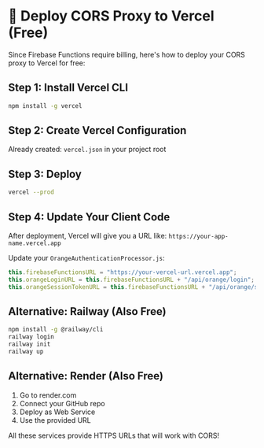 # 🚀 Deploy CORS Proxy to Vercel (Free)

Since Firebase Functions require billing, here's how to deploy your CORS proxy to Vercel for free:

## Step 1: Install Vercel CLI
```bash
npm install -g vercel
```

## Step 2: Create Vercel Configuration
Already created: `vercel.json` in your project root

## Step 3: Deploy
```bash
vercel --prod
```

## Step 4: Update Your Client Code
After deployment, Vercel will give you a URL like:
`https://your-app-name.vercel.app`

Update your `OrangeAuthenticationProcessor.js`:
```javascript
this.firebaseFunctionsURL = "https://your-vercel-url.vercel.app";
this.orangeLoginURL = this.firebaseFunctionsURL + "/api/orange/login";
this.orangeSessionTokenURL = this.firebaseFunctionsURL + "/api/orange/session-token";
```

## Alternative: Railway (Also Free)
```bash
npm install -g @railway/cli
railway login
railway init
railway up
```

## Alternative: Render (Also Free)
1. Go to render.com
2. Connect your GitHub repo
3. Deploy as Web Service
4. Use the provided URL

All these services provide HTTPS URLs that will work with CORS!
